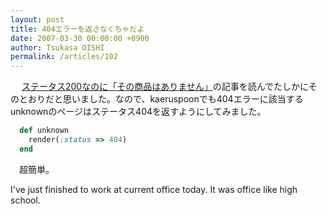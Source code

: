 ```yaml
---
layout: post
title: 404エラーを返さなくちゃだよ
date: 2007-03-30 00:00:00 +0900
author: Tsukasa OISHI
permalink: /articles/102
---
```



　 [ステータス200なのに「その商品はありません」](http://neta.ywcafe.net/000552.html)の記事を読んでたしかにそのとおりだと思いました。なので、kaeruspoonでも404エラーに該当するunknownのページはステータス404を返すようにしてみました。  

```ruby  
  def unknown  
    render(:status => 404)  
  end  
```  

　超簡単。  

I've just finished to work at current office today. It was office like high school.  


